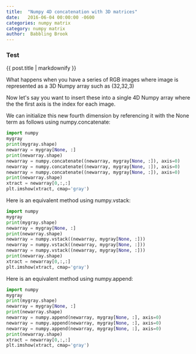 ```yaml
---
title:  "Numpy 4D concatenation with 3D matrices"
date:   2016-06-04 00:00:00 -0600
categories: numpy matrix
category: numpy matrix
author:  Babbling Brook
---
```


### Test
<p>{{ post.title | markdownify }}</p>

What happens when you have a series of RGB images where image is represented as a 3D Numpy array such as (32,32,3)

Now let's say you want to insert these into a single 4D Numpy array where the the first axis is the index for each image.

We can initialize this new fourth dimension by referencing it with the None term as follows using numpy.concatenate:

```python
import numpy
mygray
print(mygray.shape)
newarray = mygray[None, :]
print(newarray.shape)
newarray = numpy.concatenate((newarray, mygray[None, :]), axis=0)
newarray = numpy.concatenate((newarray, mygray[None, :]), axis=0)
newarray = numpy.concatenate((newarray, mygray[None, :]), axis=0)
print(newarray.shape)
xtract = newarray[0,:,:]
plt.imshow(xtract, cmap='gray')
```

Here is an equivalent method using numpy.vstack:

```python
import numpy
mygray
print(mygray.shape)
newarray = mygray[None, :]
print(newarray.shape)
newarray = numpy.vstack((newarray, mygray[None, :]))
newarray = numpy.vstack((newarray, mygray[None, :]))
newarray = numpy.vstack((newarray, mygray[None, :]))
print(newarray.shape)
xtract = newarray[0,:,:]
plt.imshow(xtract, cmap='gray')
```

Here is an equivalent method using numpy.append:

```python
import numpy
mygray
print(mygray.shape)
newarray = mygray[None, :]
print(newarray.shape)
newarray = numpy.append(newarray, mygray[None, :], axis=0)
newarray = numpy.append(newarray, mygray[None, :], axis=0)
newarray = numpy.append(newarray, mygray[None, :], axis=0)
print(newarray.shape)
xtract = newarray[0,:,:]
plt.imshow(xtract, cmap='gray')
```
